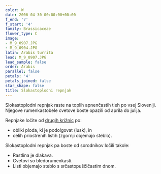```yaml
---
color: W
date: 2006-04-30 00:00:00+00:00
f_end: '7'
f_start: '4'
family: Brassicaceae
flower_type: C
image:
- M_9_0907.JPG
- M_9_0904.JPG
latin: Arabis turrita
lead: M_9_0907.JPG
lead_sample: false
order: Arabis
parallel: false
petals: '4'
petals_joined: false
star_shape: false
title: Slokastoplodni repnjak
---
```

Slokastoplodni repnjak raste na toplih apnenčastih tleh po vsej Sloveniji. Njegove rumenkastobele cvetove boste opazili od aprila do julija.

Repnjake ločite od [drugih križnic](../../family/brassicaceae/) po:

-   obliki ploda, ki je podolgovat (lusk), in
-   celih priostrenih listih (zgornji objemajo steblo).

Slokastoplodni repnjak pa boste od sorodnikov ločili takole:

-   Rastlina je dlakava.
-   Cvetovi so bledorumenkasti.
-   Listi objemajo steblo s srčastopuščičastim dnom.

